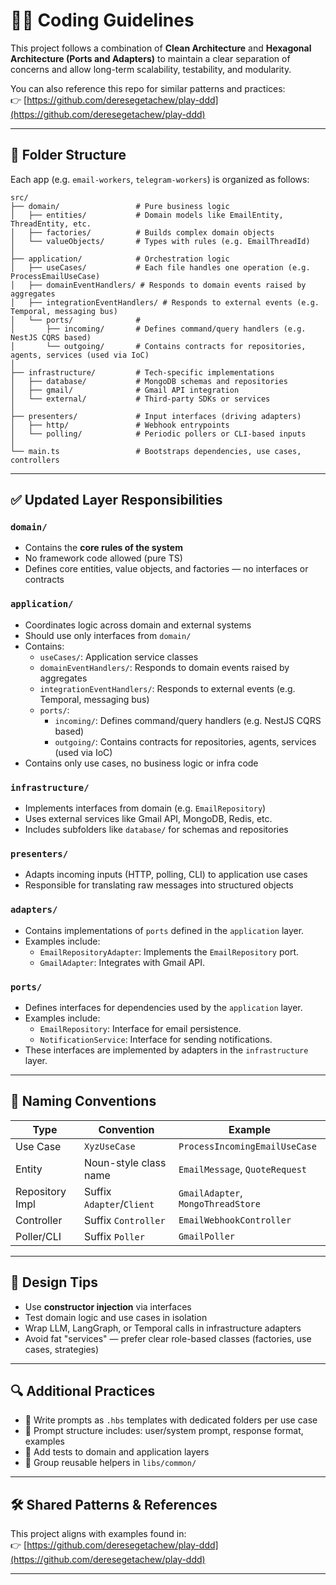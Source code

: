 # 🧑‍💻 Coding Guidelines
 
 This project follows a combination of **Clean Architecture** and **Hexagonal Architecture (Ports and Adapters)** to maintain a clear separation of concerns and allow long-term scalability, testability, and modularity.
 
 You can also reference this repo for similar patterns and practices:  
 👉 [https://github.com/deresegetachew/play-ddd](https://github.com/deresegetachew/play-ddd)
 
 ---
 
 ## 📂 **Folder** Structure

 Each app (e.g. `email-workers`, `telegram-workers`) is organized as follows:

 ```
 src/
 ├── domain/                 # Pure business logic
 │   ├── entities/           # Domain models like EmailEntity, ThreadEntity, etc.
 │   ├── factories/          # Builds complex domain objects
 │   └── valueObjects/       # Types with rules (e.g. EmailThreadId)
 │
 ├── application/            # Orchestration logic
 │   ├── useCases/           # Each file handles one operation (e.g. ProcessEmailUseCase)
 │   ├── domainEventHandlers/ # Responds to domain events raised by aggregates
 │   ├── integrationEventHandlers/ # Responds to external events (e.g. Temporal, messaging bus)
 │   └── ports/              # 
 │       ├── incoming/       # Defines command/query handlers (e.g. NestJS CQRS based)
 │       └── outgoing/       # Contains contracts for repositories, agents, services (used via IoC)
 │
 ├── infrastructure/         # Tech-specific implementations
 │   ├── database/           # MongoDB schemas and repositories
 │   ├── gmail/              # Gmail API integration
 │   └── external/           # Third-party SDKs or services
 │
 ├── presenters/             # Input interfaces (driving adapters)
 │   ├── http/               # Webhook entrypoints
 │   └── polling/            # Periodic pollers or CLI-based inputs
 │
 └── main.ts                 # Bootstraps dependencies, use cases, controllers
 ```
 
 ---
 
 ## ✅ Updated Layer Responsibilities
 
 ### `domain/`
 - Contains the **core rules of the system**
 - No framework code allowed (pure TS)
 - Defines core entities, value objects, and factories — no interfaces or contracts
 
 ### `application/`
 - Coordinates logic across domain and external systems
 - Should use only interfaces from `domain/`
 - Contains:
   - `useCases/`: Application service classes
   - `domainEventHandlers/`: Responds to domain events raised by aggregates
   - `integrationEventHandlers/`: Responds to external events (e.g. Temporal, messaging bus)
   - `ports/`:
     - `incoming/`: Defines command/query handlers (e.g. NestJS CQRS based)
     - `outgoing/`: Contains contracts for repositories, agents, services (used via IoC)
 - Contains only use cases, no business logic or infra code
 
 ### `infrastructure/`
 - Implements interfaces from domain (e.g. `EmailRepository`)
 - Uses external services like Gmail API, MongoDB, Redis, etc.
 - Includes subfolders like `database/` for schemas and repositories
 
 ### `presenters/`
 - Adapts incoming inputs (HTTP, polling, CLI) to application use cases
 - Responsible for translating raw messages into structured objects

 ### `adapters/`
 - Contains implementations of `ports` defined in the `application` layer.
 - Examples include:
   - `EmailRepositoryAdapter`: Implements the `EmailRepository` port.
   - `GmailAdapter`: Integrates with Gmail API.

 ### `ports/`
 - Defines interfaces for dependencies used by the `application` layer.
 - Examples include:
   - `EmailRepository`: Interface for email persistence.
   - `NotificationService`: Interface for sending notifications.
 - These interfaces are implemented by adapters in the `infrastructure` layer.
 
 ---
 
 ## 📏 Naming Conventions
 
 | Type            | Convention               | Example                            |
 |-----------------|--------------------------|------------------------------------|
 | Use Case        | `XyzUseCase`             | `ProcessIncomingEmailUseCase`      |
 | Entity          | Noun-style class name    | `EmailMessage`, `QuoteRequest`     |
 | Repository Impl | Suffix `Adapter`/`Client`| `GmailAdapter`, `MongoThreadStore` |
 | Controller      | Suffix `Controller`      | `EmailWebhookController`           |
 | Poller/CLI      | Suffix `Poller`          | `GmailPoller`                      |
 
 ---
 
 ## 🧰 Design Tips
 
 - Use **constructor injection** via interfaces
 - Test domain logic and use cases in isolation
 - Wrap LLM, LangGraph, or Temporal calls in infrastructure adapters
 - Avoid fat "services" — prefer clear role-based classes (factories, use cases, strategies)
 
 ---
 
 ## 🔍 Additional Practices
 
 - 🧠 Write prompts as `.hbs` templates with dedicated folders per use case
 - 📄 Prompt structure includes: user/system prompt, response format, examples
 - 🧪 Add tests to domain and application layers
 - 🧼 Group reusable helpers in `libs/common/`
 
 ---
 
 ## 🛠️ Shared Patterns & References
 
 This project aligns with examples found in:  
 👉 [https://github.com/deresegetachew/play-ddd](https://github.com/deresegetachew/play-ddd)
 
 ---